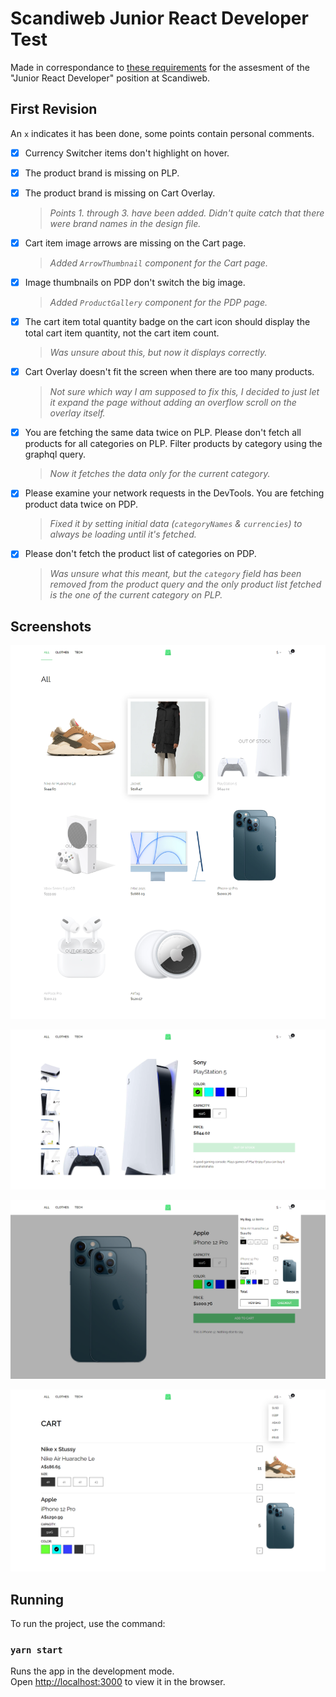 # Scandiweb Junior React Developer Test

Made in correspondance to [these requirements](https://www.notion.so/Entry-React-developer-TEST-39f601f8aa3f48ac88c4a8fefda304c1) for the assesment of the "Junior React Developer" position at Scandiweb.


## First Revision

An `x` indicates it has been done, some points contain personal comments.

- [x] Currency Switcher items don't highlight on hover.

- [x] The product brand is missing on PLP.

- [x] The product brand is missing on Cart Overlay.

  > _Points 1. through 3. have been added. Didn't quite catch that there were brand names in the design file._

- [x] Cart item image arrows are missing on the Cart page.

  > _Added `ArrowThumbnail` component for the Cart page._

- [x] Image thumbnails on PDP don't switch the big image.

  > _Added `ProductGallery` component for the PDP page._

- [x] The cart item total quantity badge on the cart icon should display the total cart item quantity, not the cart item count.

  > _Was unsure about this, but now it displays correctly._

- [x] Cart Overlay doesn't fit the screen when there are too many products.

  > _Not sure which way I am supposed to fix this, I decided to just let it expand the page without adding an overflow scroll on the overlay itself._

- [x] You are fetching the same data twice on PLP. Please don't fetch all products for all categories on PLP. Filter products by category using the graphql query.

  > _Now it fetches the data only for the current category._

- [x] Please examine your network requests in the DevTools. You are fetching product data twice on PDP.

  > _Fixed it by setting initial data (`categoryNames` & `currencies`) to always be loading until it's fetched._

- [x] Please don't fetch the product list of categories on PDP.

  > _Was unsure what this meant, but the `category` field has been removed from the product query and the only product list fetched is the one of the current category on PLP._


## Screenshots

![PLP page image](./.image/plp.png?raw=true "PLP page")

![PDP page image](./.image/pdp.png?raw=true "PDP page")

![Cart overlay image](./.image/cart-overlay.png?raw=true "Cart overlay page")

![Cart page image](./.image/cart.png?raw=true "Cart page")

## Running

To run the project, use the command:

### `yarn start`

Runs the app in the development mode.\
Open [http://localhost:3000](http://localhost:3000) to view it in the browser.
